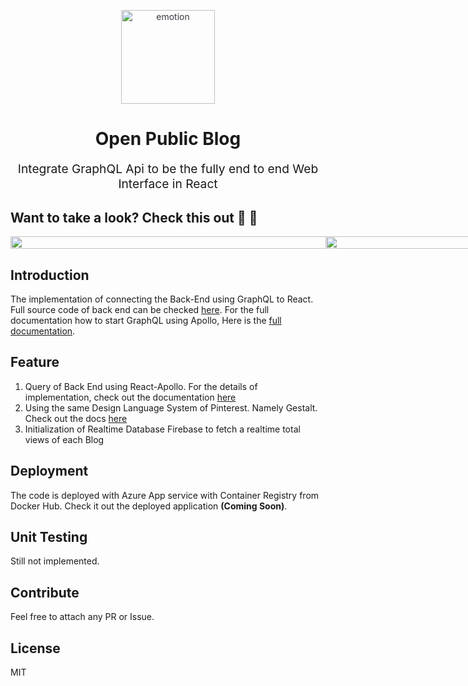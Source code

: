 <p align="center" style="color: #343a40">
    <img src="https://user-images.githubusercontent.com/16315641/61575592-9f6ee600-aaf7-11e9-9fdf-293bef0eec91.png" alt="emotion" height="150" width="150">
    <h1 align="center">Open Public Blog</h1>
</p>
<p align="center" style="font-size: 1.2rem;">Integrate GraphQL Api to be the fully end to end Web Interface in React</p>

## Want to take a look? Check this out :hear_no_evil: :speak_no_evil:

<div style="display:flex;flex-flow:row-wrap;">

<img src="https://user-images.githubusercontent.com/16315641/62235952-3ee58000-b3f8-11e9-9658-e3253447bfe8.png" width="600" height="100%"/>

<img src="https://user-images.githubusercontent.com/16315641/62236325-1316ca00-b3f9-11e9-93e2-c96ebfad30d2.png" width="600" height="100%"/>

<img src="https://user-images.githubusercontent.com/16315641/62235953-3f7e1680-b3f8-11e9-9f3d-3b1a849f4405.png" width="220" height="100%"/>

<img src="https://user-images.githubusercontent.com/16315641/62235954-3f7e1680-b3f8-11e9-9a4c-c8dea0727b20.png" width="220" height="100%"/>

</div>

## Introduction

The implementation of connecting the Back-End using GraphQL to React. Full source code of back end can be checked [here](https://github.com/DitoHI/public-blog-api). For the full documentation how to start GraphQL using Apollo, Here is the [full documentation](https://www.apollographql.com/docs/react/).

## Feature

1. Query of Back End using React-Apollo. For the details of implementation, check out the documentation [here](https://www.apollographql.com/docs/react/essentials/queries/)
2. Using the same Design Language System of Pinterest. Namely Gestalt. Check out the docs [here](https://pinterest.github.io/gestalt/#/)
3. Initialization of Realtime Database Firebase to fetch a realtime total views of each Blog

## Deployment

The code is deployed with Azure App service with Container Registry from Docker Hub. Check it out the deployed application **(Coming Soon)**.

## Unit Testing

Still not implemented.

## Contribute

Feel free to attach any PR or Issue.

## License

MIT
